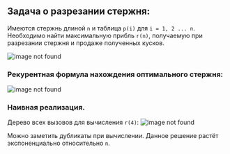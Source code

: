 ## Задача о разрезании стержня:
 Имеются стержнь длиной `n` и таблица `p(i)` для `i = 1, 2 ... n`.
 Необходимо найти максимальную прибль `r(n)`, получаемую при разрезании стержня и продаже полученных кусков.
 
 ![image not found](https://i.ibb.co/JvG9C0d/2019-11-16-0-15-18.png)


### Рекурентная формула нахождения оптимального стержня:
 ![image not found](https://i.ibb.co/0J3qXdw/2019-11-16-0-19-03.png)


### Наивная реализация.
Дерево всех вызовов для вычисления `r(4)`:
 ![image not found](https://i.ibb.co/nPD84XW/2019-11-16-0-21-22.png)

Можно заметить дубликаты при вычислении. Данное решение растёт экспоненциально относительно `n`.
